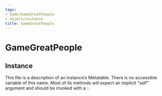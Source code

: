 ```yaml
---
tags:
- Game/GameGreatPeople
- object/instance
title: GameGreatPeople
---
```

# GameGreatPeople
## Instance
This file is a description of an Instance’s Metatable. There is no accessible variable of this name. Most of its methods will expect an implicit "self" argument and should be invoked with a `:`.
